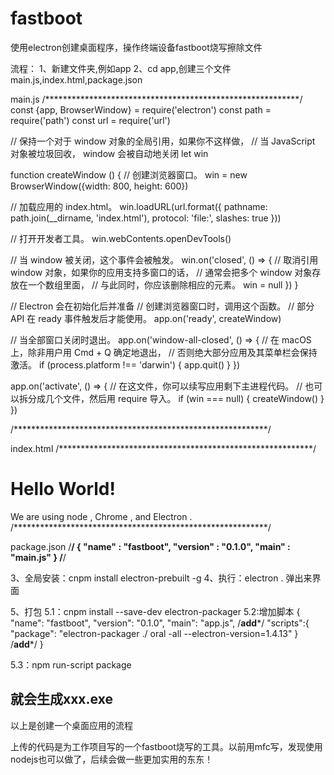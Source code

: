 # fastboot
使用electron创建桌面程序，操作终端设备fastboot烧写擦除文件


流程：
1、新建文件夹,例如app
2、cd app,创建三个文件main.js,index.html,package.json

main.js
/**********************************************************/
const {app, BrowserWindow} = require('electron')
const path = require('path')
const url = require('url')

// 保持一个对于 window 对象的全局引用，如果你不这样做，
// 当 JavaScript 对象被垃圾回收， window 会被自动地关闭
let win

function createWindow () {
  // 创建浏览器窗口。
  win = new BrowserWindow({width: 800, height: 600})

  // 加载应用的 index.html。
  win.loadURL(url.format({
  pathname: path.join(__dirname, 'index.html'),
  protocol: 'file:',
  slashes: true
  }))

  // 打开开发者工具。
  win.webContents.openDevTools()

  // 当 window 被关闭，这个事件会被触发。
  win.on('closed', () => {
  // 取消引用 window 对象，如果你的应用支持多窗口的话，
  // 通常会把多个 window 对象存放在一个数组里面，
  // 与此同时，你应该删除相应的元素。
  win = null
  })
}

// Electron 会在初始化后并准备
// 创建浏览器窗口时，调用这个函数。
// 部分 API 在 ready 事件触发后才能使用。
app.on('ready', createWindow)

// 当全部窗口关闭时退出。
app.on('window-all-closed', () => {
  // 在 macOS 上，除非用户用 Cmd + Q 确定地退出，
  // 否则绝大部分应用及其菜单栏会保持激活。
  if (process.platform !== 'darwin') {
  app.quit()
  }
})

app.on('activate', () => {
  // 在这文件，你可以续写应用剩下主进程代码。
  // 也可以拆分成几个文件，然后用 require 导入。
  if (win === null) {
  createWindow()
  }
})

/**********************************************************/



index.html
/**********************************************************/
<!DOCTYPE html>
<html>
  <head>
  <meta charset="UTF-8">
  <title>Hello World!</title>
  </head>
  <body>
  <h1>Hello World!</h1>
  We are using node <script>document.write(process.versions.node)</script>,
  Chrome <script>document.write(process.versions.chrome)</script>,
  and Electron <script>document.write(process.versions.electron)</script>.
  </body>
</html>
/**********************************************************/


package.json
/**********************************************************/
{
  "name" : "fastboot",
  "version" : "0.1.0",
  "main" : "main.js"
}
/**********************************************************/

3、全局安装：cnpm install electron-prebuilt -g
4、执行：electron .
弹出来界面

5、打包
5.1：cnpm install --save-dev electron-packager
5.2:增加脚本 
{
  "name": "fastboot",
  "version": "0.1.0",
  "main": "app.js",
  /**add***/
  "scripts":{
        "package": "electron-packager ./ oral -all --electron-version=1.4.13"
    }
  /**add***/
}

5.3：npm run-script package

就会生成xxx.exe
------------------------------------------------------
以上是创建一个桌面应用的流程


上传的代码是为工作项目写的一个fastboot烧写的工具。以前用mfc写，发现使用nodejs也可以做了，后续会做一些更加实用的东东！

